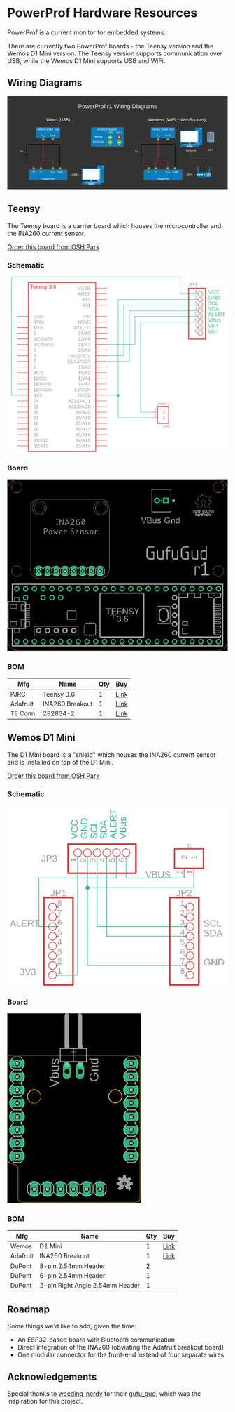 # PowerProf Hardware Resources

PowerProf is a current monitor for embedded systems.

There are currently two PowerProf boards - the Teensy version and the Wemos D1 Mini version. The Teensy version supports communication over USB, while the Wemos D1 Mini supports USB and WiFi.

## Wiring Diagrams

![wiring diagram](./png/wiring-diagram.png)

## Teensy

The Teensy board is a carrier board which houses the microcontroller and the INA260 current sensor.

[Order this board from OSH Park](https://oshpark.com/shared_projects/RvujZ5At)

### Schematic

![teensy schematic](./png/teensy-schematic.png)

### Board

![teensy board](./png/teensy-board.png)

### BOM

| Mfg      | Name            | Qty | Buy                                                                                                           |
| -------- | --------------- | --- | ------------------------------------------------------------------------------------------------------------- |
| PJRC     | Teensy 3.6      | 1   | [Link](https://www.pjrc.com/store/teensy36.html)                                                              |
| Adafruit | INA260 Breakout | 1   | [Link](https://www.mouser.com/ProductDetail/Adafruit/4226?qs=PzGy0jfpSMvb8foRR1BpJA%3D%3D)                    |
| TE Conn. | 282834-2        | 1   | [Link](https://www.mouser.com/ProductDetail/TE-Connectivity/282834-2?qs=A%252Bip%252BNCYi6N8cVKuk8xDog%3D%3D) |

## Wemos D1 Mini

The D1 Mini board is a "shield" which houses the INA260 current sensor and is installed on top of the D1 Mini.

[Order this board from OSH Park](https://oshpark.com/shared_projects/EueeZyrV)

### Schematic

![d1 mini schematic](./png/d1-mini-schematic.png)

### Board

![d1 mini board](./png/d1-mini-board.png)

### BOM

| Mfg      | Name                            | Qty | Buy                                                                                        |
| -------- | ------------------------------- | --- | ------------------------------------------------------------------------------------------ |
| Wemos    | D1 Mini                         | 1   | [Link](https://www.wemos.cc/en/latest/d1/d1_mini.html)                                     |
| Adafruit | INA260 Breakout                 | 1   | [Link](https://www.mouser.com/ProductDetail/Adafruit/4226?qs=PzGy0jfpSMvb8foRR1BpJA%3D%3D) |
| DuPont   | 8-pin 2.54mm Header             | 2   |                                                                                            |
| DuPont   | 6-pin 2.54mm Header             | 1   |                                                                                            |
| DuPont   | 2-pin Right Angle 2.54mm Header | 1   |                                                                                            |

## Roadmap

Some things we'd like to add, given the time:

- An ESP32-based board with Bluetooth communication
- Direct integration of the INA260 (obviating the Adafruit breakout board)
- One modular connector for the front-end instead of four separate wires

## Acknowledgements

Special thanks to [weeding-nerdy](https://github.com/weeding-nerdy) for their [gufu_gud](https://github.com/weeding-nerdy/gufu_gud), which was the inspiration for this project.
